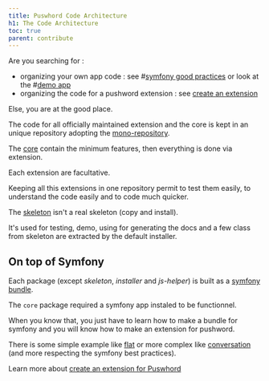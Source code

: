 ```yaml
---
title: Puswhord Code Architecture
h1: The Code Architecture
toc: true
parent: contribute
---
```


Are you searching for :

-   organizing your own app code : see #[symfony good practices](https://symfony.com/doc/current/best_practices.html) or look at the #[demo app](https://github.com/Pushword/Pushword/tree/main/packages/skeleton)
-   organizing the code for a pushword extension : see [create an extension](/create-extension)

Else, you are at the good place.

The code for all officially maintained extension and the core is kept in an unique repository adopting the [mono-repository](https://tomasvotruba.com/blog/2019/10/28/all-you-always-wanted-to-know-about-monorepo-but-were-afraid-to-ask/).

The [core](https://github.com/Pushword/Pushword/tree/main/packages/core/) contain the minimum features, then everything is done via extension.

Each extension are facultative.

Keeping all this extensions in one repository permit to test them easily, to understand the code easily and to code much quicker.

The [skeleton](https://github.com/Pushword/Pushword/tree/main/packages/skeleton) isn't a real skeleton (copy and install).

It's used for testing, demo, using for generating the docs and a few class from skeleton are extracted by the default installer.

## On top of Symfony

Each package (except _skeleton_, _installer_ and _js-helper_) is built as a [symfony bundle](https://symfony.com/doc/current/bundles.html).

The `core` package required a symfony app instaled to be functionnel.

When you know that, you just have to learn how to make a bundle for symfony and you will know how to make an extension for pushword.

There is some simple example like [flat](https://github.com/Pushword/Pushword/tree/main/packages/flat/) or more complex like [conversation](https://github.com/Pushword/Pushword/tree/main/packages/conversation/) (and more respecting the symfony best practices).

Learn more about [create an extension for Puswhord](/create-extension)

